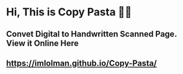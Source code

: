 # Hi, This is Copy Pasta 👋🏼

## Convet Digital to Handwritten Scanned Page. View it Online Here
## https://imlolman.github.io/Copy-Pasta/